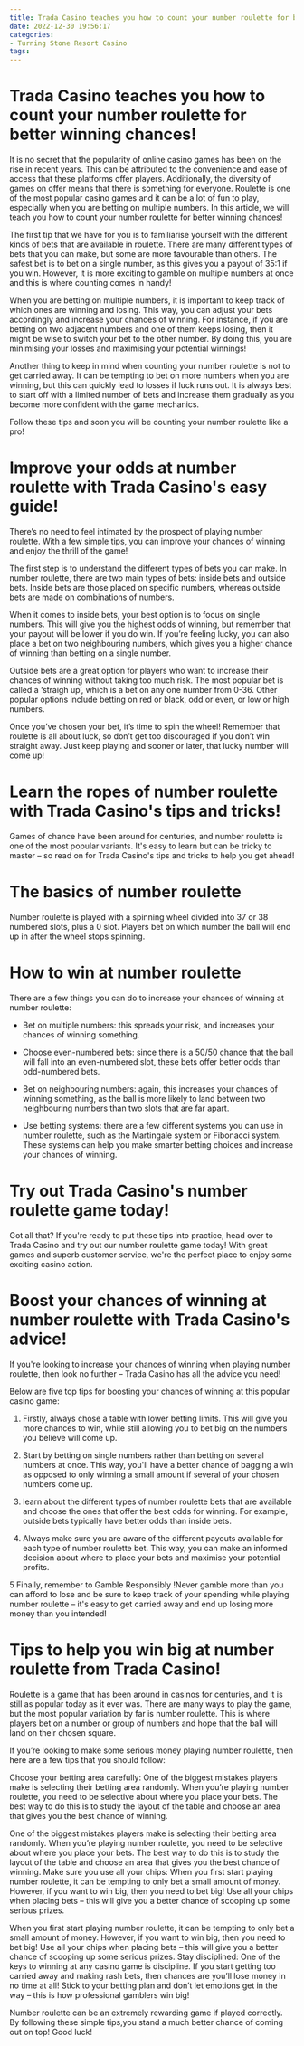 ```yaml
---
title: Trada Casino teaches you how to count your number roulette for better winning chances!
date: 2022-12-30 19:56:17
categories:
- Turning Stone Resort Casino
tags:
---
```



#  Trada Casino teaches you how to count your number roulette for better winning chances!

It is no secret that the popularity of online casino games has been on the rise in recent years. This can be attributed to the convenience and ease of access that these platforms offer players. Additionally, the diversity of games on offer means that there is something for everyone. Roulette is one of the most popular casino games and it can be a lot of fun to play, especially when you are betting on multiple numbers. In this article, we will teach you how to count your number roulette for better winning chances!

The first tip that we have for you is to familiarise yourself with the different kinds of bets that are available in roulette. There are many different types of bets that you can make, but some are more favourable than others. The safest bet is to bet on a single number, as this gives you a payout of 35:1 if you win. However, it is more exciting to gamble on multiple numbers at once and this is where counting comes in handy!

When you are betting on multiple numbers, it is important to keep track of which ones are winning and losing. This way, you can adjust your bets accordingly and increase your chances of winning. For instance, if you are betting on two adjacent numbers and one of them keeps losing, then it might be wise to switch your bet to the other number. By doing this, you are minimising your losses and maximising your potential winnings!

Another thing to keep in mind when counting your number roulette is not to get carried away. It can be tempting to bet on more numbers when you are winning, but this can quickly lead to losses if luck runs out. It is always best to start off with a limited number of bets and increase them gradually as you become more confident with the game mechanics.

Follow these tips and soon you will be counting your number roulette like a pro!

#  Improve your odds at number roulette with Trada Casino's easy guide!

There’s no need to feel intimated by the prospect of playing number roulette. With a few simple tips, you can improve your chances of winning and enjoy the thrill of the game!

The first step is to understand the different types of bets you can make. In number roulette, there are two main types of bets: inside bets and outside bets. Inside bets are those placed on specific numbers, whereas outside bets are made on combinations of numbers.

When it comes to inside bets, your best option is to focus on single numbers. This will give you the highest odds of winning, but remember that your payout will be lower if you do win. If you’re feeling lucky, you can also place a bet on two neighbouring numbers, which gives you a higher chance of winning than betting on a single number.

Outside bets are a great option for players who want to increase their chances of winning without taking too much risk. The most popular bet is called a ‘straigh up’, which is a bet on any one number from 0-36. Other popular options include betting on red or black, odd or even, or low or high numbers.

Once you’ve chosen your bet, it’s time to spin the wheel! Remember that roulette is all about luck, so don’t get too discouraged if you don’t win straight away. Just keep playing and sooner or later, that lucky number will come up!

#  Learn the ropes of number roulette with Trada Casino's tips and tricks!

Games of chance have been around for centuries, and number roulette is one of the most popular variants. It's easy to learn but can be tricky to master – so read on for Trada Casino's tips and tricks to help you get ahead!

# The basics of number roulette

Number roulette is played with a spinning wheel divided into 37 or 38 numbered slots, plus a 0 slot. Players bet on which number the ball will end up in after the wheel stops spinning.

# How to win at number roulette

There are a few things you can do to increase your chances of winning at number roulette:

- Bet on multiple numbers: this spreads your risk, and increases your chances of winning something.

- Choose even-numbered bets: since there is a 50/50 chance that the ball will fall into an even-numbered slot, these bets offer better odds than odd-numbered bets.

- Bet on neighbouring numbers: again, this increases your chances of winning something, as the ball is more likely to land between two neighbouring numbers than two slots that are far apart.

- Use betting systems: there are a few different systems you can use in number roulette, such as the Martingale system or Fibonacci system. These systems can help you make smarter betting choices and increase your chances of winning.

# Try out Trada Casino's number roulette game today!

Got all that? If you're ready to put these tips into practice, head over to Trada Casino and try out our number roulette game today! With great games and superb customer service, we're the perfect place to enjoy some exciting casino action.

#  Boost your chances of winning at number roulette with Trada Casino's advice!

If you're looking to increase your chances of winning when playing number roulette, then look no further – Trada Casino has all the advice you need!

Below are five top tips for boosting your chances of winning at this popular casino game:

1. Firstly, always chose a table with lower betting limits. This will give you more chances to win, while still allowing you to bet big on the numbers you believe will come up.

2. Start by betting on single numbers rather than betting on several numbers at once. This way, you'll have a better chance of bagging a win as opposed to only winning a small amount if several of your chosen numbers come up.

3. learn about the different types of number roulette bets that are available and choose the ones that offer the best odds for winning. For example, outside bets typically have better odds than inside bets.

4. Always make sure you are aware of the different payouts available for each type of number roulette bet. This way, you can make an informed decision about where to place your bets and maximise your potential profits.

5 Finally, remember to Gamble Responsibly !Never gamble more than you can afford to lose and be sure to keep track of your spending while playing number roulette – it's easy to get carried away and end up losing more money than you intended!

#  Tips to help you win big at number roulette from Trada Casino!

Roulette is a game that has been around in casinos for centuries, and it is still as popular today as it ever was. There are many ways to play the game, but the most popular variation by far is number roulette. This is where players bet on a number or group of numbers and hope that the ball will land on their chosen square.

If you’re looking to make some serious money playing number roulette, then here are a few tips that you should follow:

Choose your betting area carefully: One of the biggest mistakes players make is selecting their betting area randomly. When you’re playing number roulette, you need to be selective about where you place your bets. The best way to do this is to study the layout of the table and choose an area that gives you the best chance of winning.

One of the biggest mistakes players make is selecting their betting area randomly. When you’re playing number roulette, you need to be selective about where you place your bets. The best way to do this is to study the layout of the table and choose an area that gives you the best chance of winning. Make sure you use all your chips: When you first start playing number roulette, it can be tempting to only bet a small amount of money. However, if you want to win big, then you need to bet big! Use all your chips when placing bets – this will give you a better chance of scooping up some serious prizes.

When you first start playing number roulette, it can be tempting to only bet a small amount of money. However, if you want to win big, then you need to bet big! Use all your chips when placing bets – this will give you a better chance of scooping up some serious prizes. Stay disciplined: One of the keys to winning at any casino game is discipline. If you start getting too carried away and making rash bets, then chances are you’ll lose money in no time at all! Stick to your betting plan and don’t let emotions get in the way – this is how professional gamblers win big!

Number roulette can be an extremely rewarding game if played correctly. By following these simple tips,you stand a much better chance of coming out on top! Good luck!